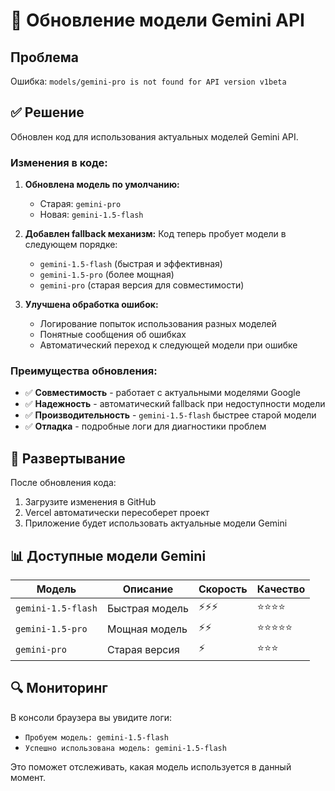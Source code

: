 # 🔄 Обновление модели Gemini API

## Проблема
Ошибка: `models/gemini-pro is not found for API version v1beta`

## ✅ Решение
Обновлен код для использования актуальных моделей Gemini API.

### Изменения в коде:

1. **Обновлена модель по умолчанию:**
   - Старая: `gemini-pro`
   - Новая: `gemini-1.5-flash`

2. **Добавлен fallback механизм:**
   Код теперь пробует модели в следующем порядке:
   - `gemini-1.5-flash` (быстрая и эффективная)
   - `gemini-1.5-pro` (более мощная)
   - `gemini-pro` (старая версия для совместимости)

3. **Улучшена обработка ошибок:**
   - Логирование попыток использования разных моделей
   - Понятные сообщения об ошибках
   - Автоматический переход к следующей модели при ошибке

### Преимущества обновления:

- ✅ **Совместимость** - работает с актуальными моделями Google
- ✅ **Надежность** - автоматический fallback при недоступности модели
- ✅ **Производительность** - `gemini-1.5-flash` быстрее старой модели
- ✅ **Отладка** - подробные логи для диагностики проблем

## 🚀 Развертывание

После обновления кода:

1. Загрузите изменения в GitHub
2. Vercel автоматически пересоберет проект
3. Приложение будет использовать актуальные модели Gemini

## 📊 Доступные модели Gemini

| Модель | Описание | Скорость | Качество |
|--------|----------|----------|----------|
| `gemini-1.5-flash` | Быстрая модель | ⚡⚡⚡ | ⭐⭐⭐⭐ |
| `gemini-1.5-pro` | Мощная модель | ⚡⚡ | ⭐⭐⭐⭐⭐ |
| `gemini-pro` | Старая версия | ⚡ | ⭐⭐⭐ |

## 🔍 Мониторинг

В консоли браузера вы увидите логи:
- `Пробуем модель: gemini-1.5-flash`
- `Успешно использована модель: gemini-1.5-flash`

Это поможет отслеживать, какая модель используется в данный момент.
